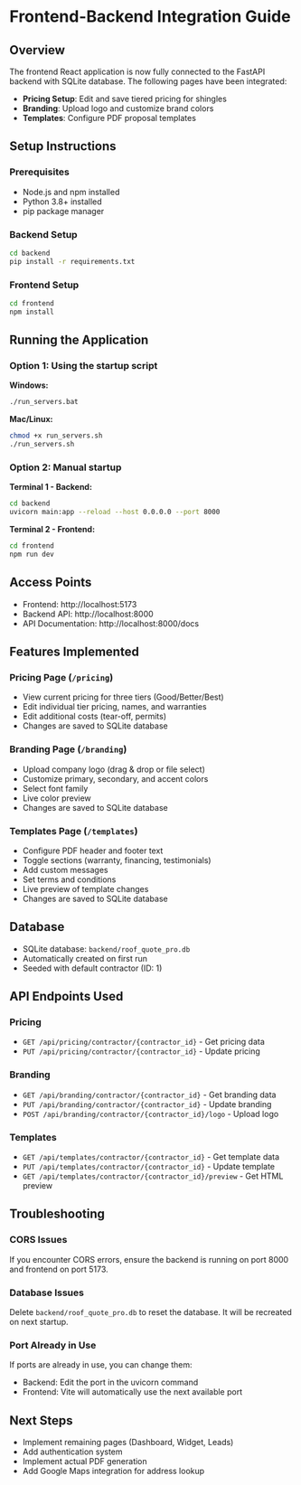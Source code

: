 # Frontend-Backend Integration Guide

## Overview
The frontend React application is now fully connected to the FastAPI backend with SQLite database. The following pages have been integrated:
- **Pricing Setup**: Edit and save tiered pricing for shingles
- **Branding**: Upload logo and customize brand colors
- **Templates**: Configure PDF proposal templates

## Setup Instructions

### Prerequisites
- Node.js and npm installed
- Python 3.8+ installed
- pip package manager

### Backend Setup
```bash
cd backend
pip install -r requirements.txt
```

### Frontend Setup
```bash
cd frontend
npm install
```

## Running the Application

### Option 1: Using the startup script

**Windows:**
```bash
./run_servers.bat
```

**Mac/Linux:**
```bash
chmod +x run_servers.sh
./run_servers.sh
```

### Option 2: Manual startup

**Terminal 1 - Backend:**
```bash
cd backend
uvicorn main:app --reload --host 0.0.0.0 --port 8000
```

**Terminal 2 - Frontend:**
```bash
cd frontend
npm run dev
```

## Access Points
- Frontend: http://localhost:5173
- Backend API: http://localhost:8000
- API Documentation: http://localhost:8000/docs

## Features Implemented

### Pricing Page (`/pricing`)
- View current pricing for three tiers (Good/Better/Best)
- Edit individual tier pricing, names, and warranties
- Edit additional costs (tear-off, permits)
- Changes are saved to SQLite database

### Branding Page (`/branding`)
- Upload company logo (drag & drop or file select)
- Customize primary, secondary, and accent colors
- Select font family
- Live color preview
- Changes are saved to SQLite database

### Templates Page (`/templates`)
- Configure PDF header and footer text
- Toggle sections (warranty, financing, testimonials)
- Add custom messages
- Set terms and conditions
- Live preview of template changes
- Changes are saved to SQLite database

## Database
- SQLite database: `backend/roof_quote_pro.db`
- Automatically created on first run
- Seeded with default contractor (ID: 1)

## API Endpoints Used

### Pricing
- `GET /api/pricing/contractor/{contractor_id}` - Get pricing data
- `PUT /api/pricing/contractor/{contractor_id}` - Update pricing

### Branding
- `GET /api/branding/contractor/{contractor_id}` - Get branding data
- `PUT /api/branding/contractor/{contractor_id}` - Update branding
- `POST /api/branding/contractor/{contractor_id}/logo` - Upload logo

### Templates
- `GET /api/templates/contractor/{contractor_id}` - Get template data
- `PUT /api/templates/contractor/{contractor_id}` - Update template
- `GET /api/templates/contractor/{contractor_id}/preview` - Get HTML preview

## Troubleshooting

### CORS Issues
If you encounter CORS errors, ensure the backend is running on port 8000 and frontend on port 5173.

### Database Issues
Delete `backend/roof_quote_pro.db` to reset the database. It will be recreated on next startup.

### Port Already in Use
If ports are already in use, you can change them:
- Backend: Edit the port in the uvicorn command
- Frontend: Vite will automatically use the next available port

## Next Steps
- Implement remaining pages (Dashboard, Widget, Leads)
- Add authentication system
- Implement actual PDF generation
- Add Google Maps integration for address lookup